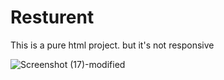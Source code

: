 # Resturent
This is a pure html project.
but it's not responsive

![Screenshot (17)-modified](https://user-images.githubusercontent.com/95564073/165020686-3481deca-7a9c-4d32-b1cd-334a699c8788.png)
